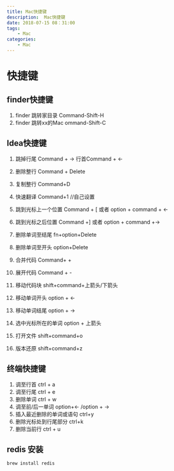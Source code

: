 ```yaml
---
title: Mac快捷键
description:  Mac快捷键 
date: 2018-07-15 08：31:00
tags: 
    - Mac
categories:
    - Mac
---
```


# 快捷键
## finder快捷键
1. finder 跳转家目录  Command-Shift-H
2. finder 跳转xx的Mac ommand-Shift-C

## Idea快捷键
1. 跳掉行尾 Command + -> 行首Command + <-
2. 删除整行 Command + Delete 
3. 复制整行 Command+D
4. 快速翻译 Command+1 //自己设置
5. 跳到光标上一个位置 Command + [ 或者 option + command + <-
6. 跳到光标之后位置 Command +] 或者 option + command +->

6. 删除单词至结尾 fn+option+Delete
7. 删除单词至开头 option+Delete

8. 合并代码  Command+ +
9. 展开代码 Command + -

10. 移动代码块  shift+command+上箭头/下箭头
11. 移动单词开头 option + <- 
12. 移动单词结尾 option + ->
13. 选中光标所在的单词 option + 上箭头
15. 打开文件 shift+command+o

16. 版本还原 shift+command+z


## 终端快捷键
1. 调至行首 ctrl + a
2. 调至行尾 ctrl + e
3. 删除单词 ctrl + w
4. 调至前/后一单词 option+<- /option + ->
5. 插入最近删除的单词或语句  ctrl+y
6. 删除光标处到行尾部分 ctrl+k 
7. 删除当前行 ctrl + u

## redis 安装

```bash
brew install redis 
```

